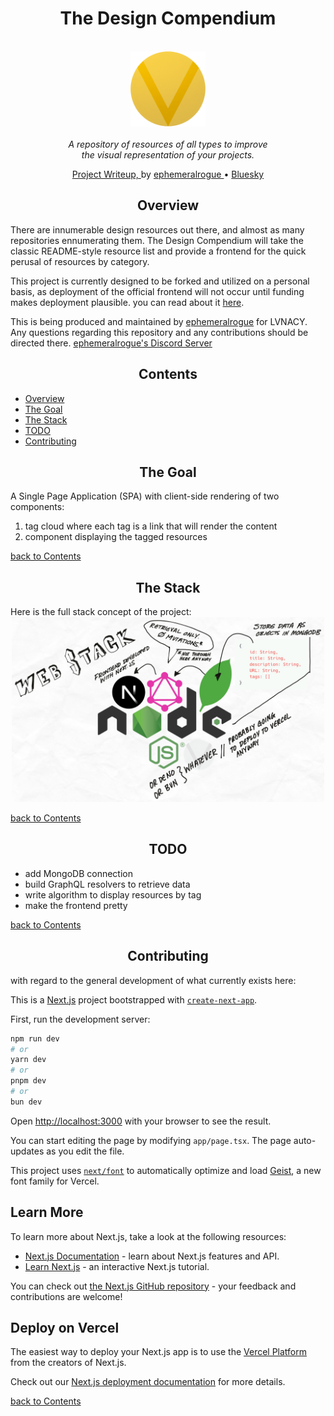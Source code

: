 <h1 align="center">The Design Compendium</h1>

<p align="center">
    <br>
    <img
        src="./assets/design-compendium-emblem.png"
        alt="design-compendium-emblem"
        width="120px"
    />
    <br>
    <br>
    <i>A repository of resources of all types to improve
        <br> the visual representation of your projects.
    </i>
    <br>
</p>

<p align="center">
    <a href="https://blog.ephemeralrogue.xyz/the-design-compendium">
        Project Writeup,
    </a> by
    <a href="https:////github.com/ephemeralrogue">
        ephemeralrogue
    </a>
    •
    <a href="https://bsky.app/profile/lvnacy.xyz">
        Bluesky
    </a>
    <br>
</p>

<a id="overview"></a>
<h2 align="center">Overview</h2>

There are innumerable design resources out there, and almost as many 
repositories ennumerating them. The Design Compendium will take the classic 
README-style resource list and provide a frontend for the quick perusal of 
resources by category.

This project is currently designed to be forked and utilized on a personal 
basis, as deployment of the official frontend will not occur until funding 
makes deployment plausible. you can read about it 
[here](https://blog.ephemeralrogue.xyz/the-design-compendium).

This is being produced and maintained by 
[ephemeralrogue](https://github.com/ephemeralrogue) 
for LVNACY. Any questions regarding this repository and any contributions 
should be directed there.
[ephemeralrogue's Discord Server](https://discord.gg/nh7mqGEfbw)

<a id="contents"></a>
<h2 align="center">Contents</h2>

- [Overview](#overview)
- [The Goal](#goal)
- [The Stack](#stack)
- [TODO](#todo)
- [Contributing](#contributing)

<a id="goal"></a>
<h2 align="center">The Goal</h2>

A Single Page Application (SPA) with client-side rendering of two components:
1. tag cloud where each tag is a link that will render the content
2. component displaying the tagged resources

[back to Contents](#contents)

<a id="stack"></a>
<h2 align="center">The Stack</h2>
Here is the full stack concept of the project:
<div align="center">
    <img
        src="./assets/design-repo-concept.JPG"
        alt="visual design compendium concept"
        width="500px"
    />
</div>

[back to Contents](#contents)

<a id="todo"></a>
<h2 align="center">TODO</h2>

- add MongoDB connection
- build GraphQL resolvers to retrieve data
- write algorithm to display resources by tag
- make the frontend pretty

[back to Contents](#contents)

<a id="contributing"></a>
<h2 align="center">Contributing</h2>
with regard to the general development of what currently exists here:


This is a [Next.js](https://nextjs.org) project bootstrapped with [`create-next-app`](https://nextjs.org/docs/app/api-reference/cli/create-next-app).

First, run the development server:

```bash
npm run dev
# or
yarn dev
# or
pnpm dev
# or
bun dev
```

Open [http://localhost:3000](http://localhost:3000) with your browser to see the result.

You can start editing the page by modifying `app/page.tsx`. The page auto-updates as you edit the file.

This project uses [`next/font`](https://nextjs.org/docs/app/building-your-application/optimizing/fonts) to automatically optimize and load [Geist](https://vercel.com/font), a new font family for Vercel.

## Learn More

To learn more about Next.js, take a look at the following resources:

- [Next.js Documentation](https://nextjs.org/docs) - learn about Next.js features and API.
- [Learn Next.js](https://nextjs.org/learn) - an interactive Next.js tutorial.

You can check out [the Next.js GitHub repository](https://github.com/vercel/next.js) - your feedback and contributions are welcome!

## Deploy on Vercel

The easiest way to deploy your Next.js app is to use the [Vercel Platform](https://vercel.com/new?utm_medium=default-template&filter=next.js&utm_source=create-next-app&utm_campaign=create-next-app-readme) from the creators of Next.js.

Check out our [Next.js deployment documentation](https://nextjs.org/docs/app/building-your-application/deploying) for more details.

[back to Contents](#contents)